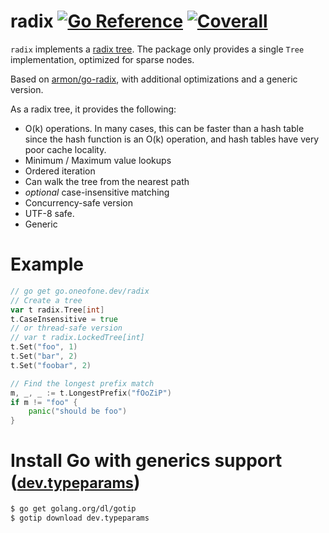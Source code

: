 radix
[![Go Reference](https://pkg.go.dev/badge/go.oneofone.dev/radix.svg)](https://pkg.go.dev/go.oneofone.dev/radix)
[![Coverall](https://coveralls.io/repos/github/OneOfOne/radix/badge.svg?branch=main)](https://coveralls.io/github/OneOfOne/radix)
=========

`radix` implements a [radix tree](http://en.wikipedia.org/wiki/Radix_tree).
The package only provides a single `Tree` implementation, optimized for sparse nodes.

Based on [armon/go-radix](github.com/armon/go-radix), with additional optimizations and a generic version.

As a radix tree, it provides the following:
* O(k) operations. In many cases, this can be faster than a hash table since the hash function is an O(k) operation, and hash tables have very poor cache locality.
* Minimum / Maximum value lookups
* Ordered iteration
* Can walk the tree from the nearest path
* *optional* case-insensitive matching
* Concurrency-safe version
* UTF-8 safe.
* Generic

Example
=======

```go
// go get go.oneofone.dev/radix
// Create a tree
var t radix.Tree[int]
t.CaseInsensitive = true
// or thread-safe version
// var t radix.LockedTree[int]
t.Set("foo", 1)
t.Set("bar", 2)
t.Set("foobar", 2)

// Find the longest prefix match
m, _, _ := t.LongestPrefix("fOoZiP")
if m != "foo" {
    panic("should be foo")
}
```

Install Go with generics support (<small>[dev.typeparams](https://github.com/golang/go/tree/dev.typeparams)</small>)
======

```sh
$ go get golang.org/dl/gotip
$ gotip download dev.typeparams
```
